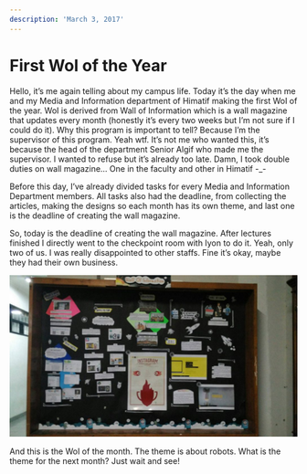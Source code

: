 ```yaml
---
description: 'March 3, 2017'
---
```


# First WoI of the Year

Hello, it’s me again telling about my campus life. Today it’s the day when me and my Media and Information department of Himatif making the first WoI of the year. WoI is derived from Wall of Information which is a wall magazine that updates every month \(honestly it’s every two weeks but I’m not sure if I could do it\). Why this program is important to tell? Because I’m the supervisor of this program. Yeah wtf. It’s not me who wanted this, it’s because the head of the department Senior Algif who made me the supervisor. I wanted to refuse but it’s already too late. Damn, I took double duties on wall magazine… One in the faculty and other in Himatif -\_-

Before this day, I’ve already divided tasks for every Media and Information Department members. All tasks also had the deadline, from collecting the articles, making the designs so each month has its own theme, and last one is the deadline of creating the wall magazine.

So, today is the deadline of creating the wall magazine. After lectures finished I directly went to the checkpoint room with Iyon to do it. Yeah, only two of us. I was really disappointed to other staffs. Fine it’s okay, maybe they had their own business.

![](../../.gitbook/assets/image%20%2842%29.png)

And this is the WoI of the month. The theme is about robots. What is the theme for the next month? Just wait and see!

